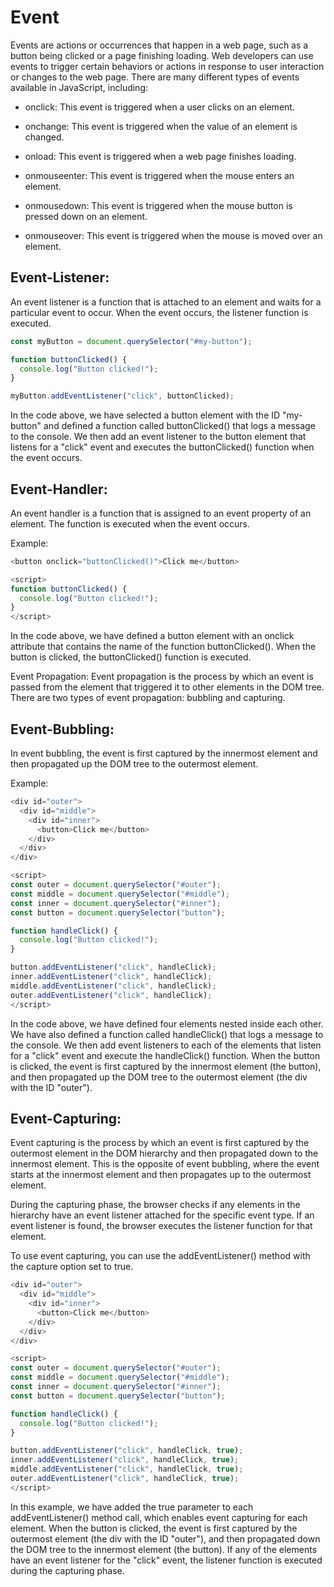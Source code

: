 # Event

Events are actions or occurrences that happen in a web page, such as a button being clicked or a page finishing loading. Web developers can use events to trigger certain behaviors or actions in response to user interaction or changes to the web page. There are many different types of events available in JavaScript, including:

- onclick: This event is triggered when a user clicks on an element.

- onchange: This event is triggered when the value of an element is changed.

- onload: This event is triggered when a web page finishes loading.

- onmouseenter: This event is triggered when the mouse enters an element.

- onmousedown: This event is triggered when the mouse button is pressed down on an element.

- onmouseover: This event is triggered when the mouse is moved over an element.

## Event-Listener:

An event listener is a function that is attached to an element and waits for a particular event to occur. When the event occurs, the listener function is executed.

```js
const myButton = document.querySelector("#my-button");

function buttonClicked() {
  console.log("Button clicked!");
}

myButton.addEventListener("click", buttonClicked);
```

In the code above, we have selected a button element with the ID "my-button" and defined a function called buttonClicked() that logs a message to the console. We then add an event listener to the button element that listens for a "click" event and executes the buttonClicked() function when the event occurs.

## Event-Handler:

An event handler is a function that is assigned to an event property of an element. The function is executed when the event occurs.

Example:

```js
<button onclick="buttonClicked()">Click me</button>

<script>
function buttonClicked() {
  console.log("Button clicked!");
}
</script>

```

In the code above, we have defined a button element with an onclick attribute that contains the name of the function buttonClicked(). When the button is clicked, the buttonClicked() function is executed.

Event Propagation:
Event propagation is the process by which an event is passed from the element that triggered it to other elements in the DOM tree. There are two types of event propagation: bubbling and capturing.

## Event-Bubbling:

In event bubbling, the event is first captured by the innermost element and then propagated up the DOM tree to the outermost element.

Example:

```js
<div id="outer">
  <div id="middle">
    <div id="inner">
      <button>Click me</button>
    </div>
  </div>
</div>

<script>
const outer = document.querySelector("#outer");
const middle = document.querySelector("#middle");
const inner = document.querySelector("#inner");
const button = document.querySelector("button");

function handleClick() {
  console.log("Button clicked!");
}

button.addEventListener("click", handleClick);
inner.addEventListener("click", handleClick);
middle.addEventListener("click", handleClick);
outer.addEventListener("click", handleClick);
</script>
```

In the code above, we have defined four elements nested inside each other. We have also defined a function called handleClick() that logs a message to the console. We then add event listeners to each of the elements that listen for a "click" event and execute the handleClick() function. When the button is clicked, the event is first captured by the innermost element (the button), and then propagated up the DOM tree to the outermost element (the div with the ID "outer").

## Event-Capturing:

Event capturing is the process by which an event is first captured by the outermost element in the DOM hierarchy and then propagated down to the innermost element. This is the opposite of event bubbling, where the event starts at the innermost element and then propagates up to the outermost element.

During the capturing phase, the browser checks if any elements in the hierarchy have an event listener attached for the specific event type. If an event listener is found, the browser executes the listener function for that element.

To use event capturing, you can use the addEventListener() method with the capture option set to true.

```js
<div id="outer">
  <div id="middle">
    <div id="inner">
      <button>Click me</button>
    </div>
  </div>
</div>

<script>
const outer = document.querySelector("#outer");
const middle = document.querySelector("#middle");
const inner = document.querySelector("#inner");
const button = document.querySelector("button");

function handleClick() {
  console.log("Button clicked!");
}

button.addEventListener("click", handleClick, true);
inner.addEventListener("click", handleClick, true);
middle.addEventListener("click", handleClick, true);
outer.addEventListener("click", handleClick, true);
</script>
```

In this example, we have added the true parameter to each addEventListener() method call, which enables event capturing for each element. When the button is clicked, the event is first captured by the outermost element (the div with the ID "outer"), and then propagated down the DOM tree to the innermost element (the button). If any of the elements have an event listener for the "click" event, the listener function is executed during the capturing phase.
